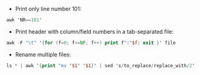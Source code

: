 * Print only line number 101:
```awk
awk 'NR==101'
```
* Print header with column/field numbers in a tab-separated file:
```awk
awk -F "\t" '{for (f=0; f<=NF; f++) print f":"$f; exit }' file
```
* Rename multiple files:
```awk
ls * | awk '{print "mv "$1" "$1}' | sed 's/to_replace/replace_with/2' | /bin/sh
```